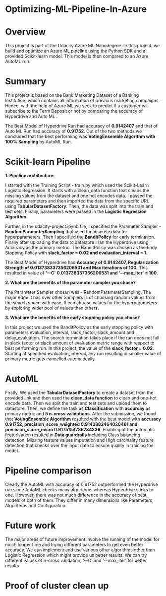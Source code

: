 # Optimizing-ML-Pipeline-In-Azure
# Overview
This project is part of the Udacity Azure ML Nanodegree. In this project, we build and optimize an Azure ML pipeline using the Python SDK and a provided Scikit-learn model. This model is then compared to an Azure AutoML run.

# Summary
This project is based on the Bank Marketing Dataset of a Banking Institution, which contains all information of previous marketing campaigns. Hence, with the help of Azure ML,we seek to predict if a customer will subscribe to the Term Deposit or not by comparing the accuracy of Hyperdrive and Auto ML .

The Best Model of Hyperdrive Run had accuracy of **0.9142407** and that of Auto ML Run had accuracy of **0.91752**. Out of the two methods we concluded that the best performing was **VotingEnsemble Algorithm with 100% Sampling** by AutoML Run.

# Scikit-learn Pipeline

**1. Pipeline architecture:**

I started with the Training Script - train.py which used the Scikit-Learn Logistic Regression. It starts with a clean_data function that cleans the missing values from the dataset and one hot encodes data. I passed the required parameters and then imported the data from the specific URL using **TabularDatasetFactory**. Then, the data was split into the train and test sets. Finally, parameters were passed in the **Logistic Regression Algorithm**.

Further, in the udacity-project.ipynb file, I specified the Parameter Sampler - **RandomParameterSampling** that used the discrete data for hyperparameters. Then I specified the **BanditPolicy** for early termination. Finally after uploading the data to datastore I ran the Hyperdrive using Accuracy as the primary metric.
The BanditPolicy was chosen as the Early Stopping Policy with **slack_factor = 0.02 and evaluation_interval = 1.**

The Best Model of Hyperdrive had **Accuracy of 0.9142407, Regularization Strength of 0.013738337356206531 and Max iterations of 100.** This resulted in value of **'--C'  0.013738337356206531 and '--max_iter' = 100**.

**2. What are the benefits of the parameter sampler you chose?**

The Parameter Sampler chosen was - RandomParameterSampling. The major edge it has over other Samplers is of choosing random values from the search space with ease. It can choose values for the hyperparameters by exploring wider pool of values than others.

**3. What are the benefits of the early stopping policy you chose?**

In this project we used the BanditPolicy as the early stopping policy with parameters evaluation_interval, slack_factor, slack_amount and delay_evaluation.
The search termination takes place if the run does not fall in slack factor or slack amount of evaluation metric range with respect to best performing run.
In this project, the value of the **slack_factor = 0.02**. Starting at specified evaluation_interval, any run resulting in smaller value of primary metric gets cancelled automatically.

# AutoML

Firstly, We used the **TabularDatasetFactory** to create a dataset from the provided link and then used the **clean_data function** to clean and one-hot encode data. Then we split the train and test sets and upload them to datastore.
Then, we define the task as **Classification** with **accurcay** as primary metric and **5 n-cross validations**. 
After the submission, we found that **VotingEnsemble Algorithm** resulted with the best model with **accuracy 0.91752, precision_score_weighted 0.9142882464020461 and precision_score_micro 0.9175154736784336**. Enabling of the automatic featurisation resulted in **Data guardrails** including Class balancing detection, Missing feature values imputation and High cardinality feature detection that checks over the input data to ensure quality in training the model.

# Pipeline comparison

Clearly,the AutoML with accuracy of 0.91752 outperformed the Hyperdrive run since AutoML checks many algorithms whereas Hyperdrive sticks to one. However, there was not much difference in the accuracy of best models of both of them. They differ in many dimensions like Parameters, Algorithms and Configuration. 

# Future work

The major areas of future improvement involve the running of the model for much longer time and trying different parameters to get even better accuracy. 
We can implement and use various other algorithms other than Logistic Regression which might provide us better results. 
We can try different values of n-cross validation, '--C' and '--max_iter' for better results.

# Proof of cluster clean up
